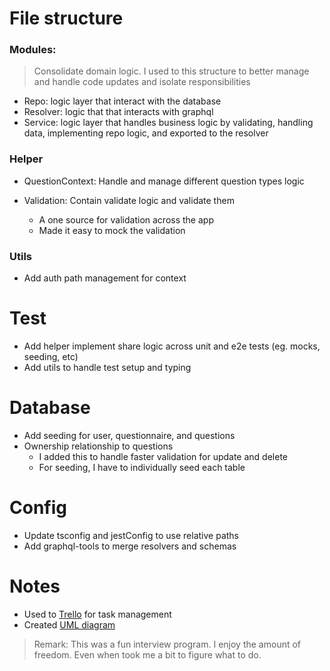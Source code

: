 # File structure

### Modules:

> Consolidate domain logic.
> I used to this structure to better manage and handle code updates and isolate responsibilities

- Repo: logic layer that interact with the database
- Resolver: logic that that interacts with graphql
- Service: logic layer that handles business logic by validating, handling data, implementing repo logic, and exported to the resolver

### Helper

- QuestionContext: Handle and manage different question types logic

- Validation: Contain validate logic and validate them
  - A one source for validation across the app
  - Made it easy to mock the validation

### Utils

- Add auth path management for context

# Test

- Add helper implement share logic across unit and e2e tests (eg. mocks, seeding, etc)
- Add utils to handle test setup and typing

# Database

- Add seeding for user, questionnaire, and questions
- Ownership relationship to questions
  - I added this to handle faster validation for update and delete
  - For seeding, I have to individually seed each table

# Config

- Update tsconfig and jestConfig to use relative paths
- Add graphql-tools to merge resolvers and schemas

# Notes

- Used to [Trello](https://trello.com/invite/b/K2n4vgW3/ATTI0817dc3bd645469fd838510c91dd92e1FB730CBD/fueled-interview-task) for task management
- Created [UML diagram](https://drive.google.com/file/d/1nAzJaukTOJL7XU26cbZmVMaF2PAcHdta/view?usp=sharing)

> Remark: This was a fun interview program. I enjoy the amount of freedom. Even when took me a bit to figure what to do.
